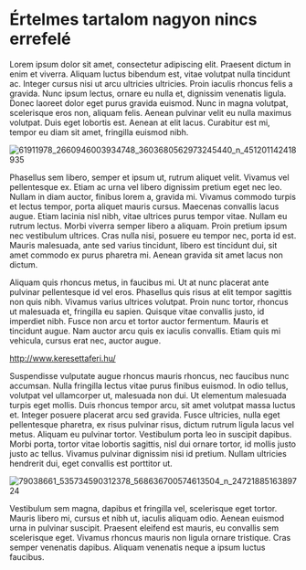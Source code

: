 # Értelmes tartalom nagyon nincs errefelé

Lorem ipsum dolor sit amet, consectetur adipiscing elit. Praesent dictum in enim et viverra. Aliquam luctus bibendum est, vitae volutpat nulla tincidunt ac. Integer cursus nisi ut arcu ultricies ultricies. Proin iaculis rhoncus felis a gravida. Nunc ipsum lectus, ornare eu nulla et, dignissim venenatis ligula. Donec laoreet dolor eget purus gravida euismod. Nunc in magna volutpat, scelerisque eros non, aliquam felis. Aenean pulvinar velit eu nulla maximus volutpat. Duis eget lobortis est. Aenean at elit lacus. Curabitur est mi, tempor eu diam sit amet, fringilla euismod nibh.

![61911978_2660946003934748_3603680562973245440_n_451201142418935](https://user-images.githubusercontent.com/108583954/177007379-72c4f5cb-c1ba-4a11-9c47-d74c9955ecae.png)

Phasellus sem libero, semper et ipsum ut, rutrum aliquet velit. Vivamus vel pellentesque ex. Etiam ac urna vel libero dignissim pretium eget nec leo. Nullam in diam auctor, finibus lorem a, gravida mi. Vivamus commodo turpis et lectus tempor, porta aliquet mauris cursus. Maecenas convallis lacus augue. Etiam lacinia nisl nibh, vitae ultrices purus tempor vitae. Nullam eu rutrum lectus. Morbi viverra semper libero a aliquam. Proin pretium ipsum nec vestibulum ultrices. Cras nulla nisi, posuere eu tempor nec, porta id est. Mauris malesuada, ante sed varius tincidunt, libero est tincidunt dui, sit amet commodo ex purus pharetra mi. Aenean gravida sit amet lacus non dictum.

Aliquam quis rhoncus metus, in faucibus mi. Ut at nunc placerat ante pulvinar pellentesque id vel eros. Phasellus quis risus at elit tempor sagittis non quis nibh. Vivamus varius ultrices volutpat. Proin nunc tortor, rhoncus ut malesuada et, fringilla eu sapien. Quisque vitae convallis justo, id imperdiet nibh. Fusce non arcu et tortor auctor fermentum. Mauris et tincidunt augue. Nam auctor arcu quis ex iaculis convallis. Etiam quis mi vehicula, cursus erat nec, auctor augue.



http://www.keresettaferi.hu/



Suspendisse vulputate augue rhoncus mauris rhoncus, nec faucibus nunc accumsan. Nulla fringilla lectus vitae purus finibus euismod. In odio tellus, volutpat vel ullamcorper ut, malesuada non dui. Ut elementum malesuada turpis eget mollis. Duis rhoncus tempor arcu, sit amet volutpat massa luctus et. Integer posuere placerat arcu sed gravida. Fusce ultricies, nulla eget pellentesque pharetra, ex risus pulvinar risus, dictum rutrum ligula lacus vel metus. Aliquam eu pulvinar tortor. Vestibulum porta leo in suscipit dapibus. Morbi porta, tortor vitae lobortis sagittis, nisl dui ornare tortor, id mollis justo justo ac tellus. Vivamus pulvinar dignissim nisi id pretium. Nullam ultricies hendrerit dui, eget convallis est porttitor ut.

![79038661_535734590312378_568636700574613504_n_2472188516389724](https://user-images.githubusercontent.com/108583954/177007412-e36ed483-0484-410a-939a-759a44418fbd.jpg)

Vestibulum sem magna, dapibus et fringilla vel, scelerisque eget tortor. Mauris libero mi, cursus et nibh ut, iaculis aliquam odio. Aenean euismod urna in pulvinar suscipit. Praesent eleifend est mauris, eu convallis sem scelerisque eget. Vivamus rhoncus mauris non ligula ornare tristique. Cras semper venenatis dapibus. Aliquam venenatis neque a ipsum luctus faucibus. 

